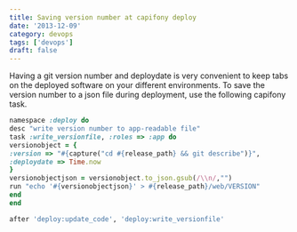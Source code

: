 ```yaml
---
title: Saving version number at capifony deploy
date: '2013-12-09'
category: devops
tags: ['devops']
draft: false
---
```


Having a git version number and deploydate is very convenient to keep tabs on the deployed software on your different environments. To save the version number to a json file during deployment, use the following capifony task.

<!--more-->

```ruby
namespace :deploy do
desc "write version number to app-readable file"
task :write_versionfile, :roles => :app do
versionobject = {
:version => "#{capture("cd #{release_path} && git describe")}",
:deploydate => Time.now
}
versionobjectjson = versionobject.to_json.gsub(/\\n/,"")
run "echo '#{versionobjectjson}' > #{release_path}/web/VERSION"
end
end

after 'deploy:update_code', 'deploy:write_versionfile'
```
